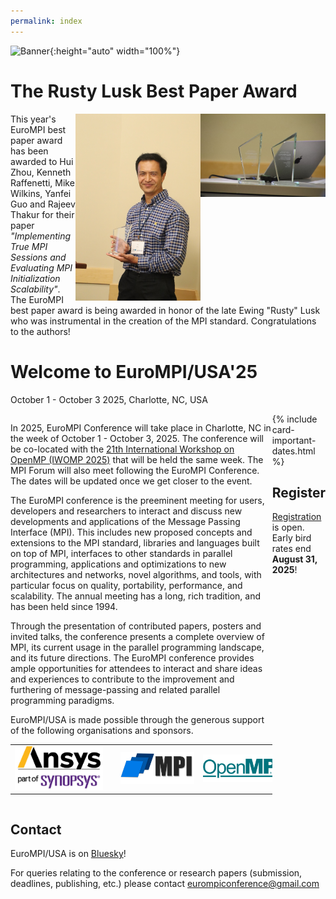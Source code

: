 ```yaml
---
permalink: index
---
```


![Banner](/assets/Charlotte1.png){:height="auto" width="100%"} 
<!-- ![Banner](/assets/banner_hamburg.jpg){:height="auto" width="100%"} -->

<h1>The Rusty Lusk Best Paper Award</h1>

<img align="right" src="assets/eurompi-award.jpg" alt="The EuroMPI Best Paper Award" width="200">

<img align="right" src="assets/zhou-award.jpg" alt="Hui Zhou with the EuroMPI Best Paper Award" width="200">

This year's EuroMPI best paper award has been awarded to Hui Zhou, Kenneth Raffenetti, Mike Wilkins, Yanfei Guo and Rajeev Thakur for their paper *"Implementing True MPI Sessions and Evaluating MPI Initialization Scalability"*. The EuroMPI best paper award is being awarded in honor of the late Ewing "Rusty" Lusk who was instrumental in the creation of the MPI standard. Congratulations to the authors!

<h1>Welcome to EuroMPI/USA'25</h1> 
  <p class="lead">October 1 - October 3 2025, Charlotte, NC, USA</p>


<div style="display: flex; flex-direction:row;">

  <div id="divtext" class="text-justify conference-text">


  <p>
  In 2025, EuroMPI Conference will take place in Charlotte, NC in the week of October 1 - October 3, 2025. The conference will be co-located with the <a href="https://www.iwomp.org">21th International Workshop on OpenMP (IWOMP 2025)</a> that will be held the same week. The MPI Forum will also meet following the EuroMPI Conference. The dates will be updated once we get closer to the event.
  </p>

  <p>
  The EuroMPI conference is the preeminent meeting for users, developers and researchers to interact and discuss new developments and applications of the Message Passing Interface (MPI). This includes new proposed concepts and extensions to the MPI standard, libraries and languages built on top of MPI, interfaces to other standards in parallel programming, applications and optimizations to new architectures and networks, novel algorithms, and tools, with particular focus on quality, portability, performance, and scalability. The annual meeting has a long, rich tradition, and has been held since 1994.
  </p>

  <p>
  Through the presentation of contributed papers, posters and invited talks, the conference presents a complete overview of MPI, its current usage in the parallel programming landscape, and its future directions. The EuroMPI conference provides ample opportunities for attendees to interact and share ideas and experiences to contribute to the improvement and furthering of message-passing and related parallel programming paradigms.
  </p>

<p>
EuroMPI/USA is made possible through the generous support of the following organisations and sponsors.
<table border="0">
  <tr>
    <td><img src="assets/ansys-sponsor-180.png" alt="Ansys" width="180" style="margin-right: 1cm"></td>
    <td><img src="assets/mpi-forum-logo.jpg" alt="MPI Forum" width="180" style="margin-left: 1em"></td>
    <td><img src="assets/sponsor-logo-openmp.png" alt="OpenMP ARB" width="180" style="margin-left: 1em"></td>
  </tr>
</table>
</p>
</div>

  <div id="divcard"> 
  {% include card-important-dates.html %}

  <div class="text-justify conference-text">
  <h2>Register</h2>
  <a href="https://eurompi.org/register">Registration</a> is open. Early bird rates end <b>August 31, 2025</b>!
  </div>
  </div>

</div>


<div class="text-justify conference-text">

<h2>Contact</h2>

EuroMPI/USA is on <a href="https://bsky.app/profile/eurompiconf.bsky.social">Bluesky</a>!

<p>For queries relating to the conference or research papers (submission, deadlines, publishing, etc.) please contact <a href="eurompiconference@gmail.com">eurompiconference@gmail.com</a></p>

</div>


<!---
<div class="text-justify conference-text">

<h2>Sponsors</h2>
Thanks to our sponsors for their contribution to the success of the event.
<p> </p>

<div style="display: flex; flex-direction:row;">
    <div style="margin-left: 30px; margin-top: 30px"><img src="assets/HPE_logo.png" alt="HPE" width="190" height="170" /></div>
    <div style="margin-left: 150px;"><img src="assets/LOGO_CEA.png" alt="CEA" width="140" height="140" /></div>
    <div style="margin-left: 150px; margin-top: 40px"><img src="assets/University_of_Bristol_logo.png" alt="Univ" width="190" height="190" /></div>
</div>
</div>
--->
